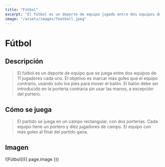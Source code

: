 ```yaml
---
title: "Fútbol"
excerpt: "El fútbol es un deporte de equipo jugado entre dos equipos de 11 jugadores."
image: "/assets/images/football.jpeg"
---
```

# Fútbol

## Descripción
> El fútbol es un deporte de equipo que se juega entre dos equipos de 11 jugadores cada uno. El objetivo es marcar más goles que el equipo contrario, usando solo los pies para mover el balón. El balón debe ser introducido en la portería contraria sin usar las manos, a excepción del portero.

## Cómo se juega
> El partido se juega en un campo rectangular, con dos porterías. Cada equipo tiene un portero y diez jugadores de campo. El equipo con más goles al final del partido gana.

## Imagen
![Fútbol]({{ page.image }})
